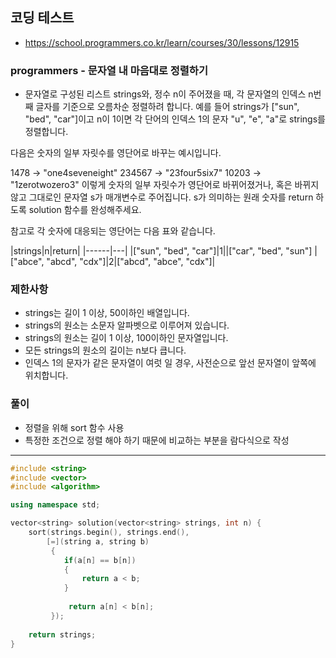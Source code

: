 ## 코딩 테스트
- https://school.programmers.co.kr/learn/courses/30/lessons/12915
  
### programmers - 문자열 내 마음대로 정렬하기
- 문자열로 구성된 리스트 strings와, 정수 n이 주어졌을 때, 각 문자열의 인덱스 n번째 글자를 기준으로 오름차순 정렬하려 합니다. 예를 들어 strings가 ["sun", "bed", "car"]이고 n이 1이면 각 단어의 인덱스 1의 문자 "u", "e", "a"로 strings를 정렬합니다.

다음은 숫자의 일부 자릿수를 영단어로 바꾸는 예시입니다.

1478 → "one4seveneight"
234567 → "23four5six7"
10203 → "1zerotwozero3"
이렇게 숫자의 일부 자릿수가 영단어로 바뀌어졌거나, 혹은 바뀌지 않고 그대로인 문자열 s가 매개변수로 주어집니다. s가 의미하는 원래 숫자를 return 하도록 solution 함수를 완성해주세요.

참고로 각 숫자에 대응되는 영단어는 다음 표와 같습니다.

|strings|n|return|
|------|---|
|["sun", "bed", "car"]|1||["car", "bed", "sun"]
|["abce", "abcd", "cdx"]|2|["abcd", "abce", "cdx"]|

### 제한사항
- strings는 길이 1 이상, 50이하인 배열입니다.
- strings의 원소는 소문자 알파벳으로 이루어져 있습니다.
- strings의 원소는 길이 1 이상, 100이하인 문자열입니다.
- 모든 strings의 원소의 길이는 n보다 큽니다.
- 인덱스 1의 문자가 같은 문자열이 여럿 일 경우, 사전순으로 앞선 문자열이 앞쪽에 위치합니다.

### 풀이
- 정렬을 위해 sort 함수 사용
- 특정한 조건으로 정렬 해야 하기 때문에 비교하는 부분을 람다식으로 작성

***
```c++
#include <string>
#include <vector>
#include <algorithm>

using namespace std;

vector<string> solution(vector<string> strings, int n) {
    sort(strings.begin(), strings.end(),
        [=](string a, string b)
         {
            if(a[n] == b[n])
            {
                return a < b;
            }
             
             return a[n] < b[n];
         });
    
    return strings;
}
```

